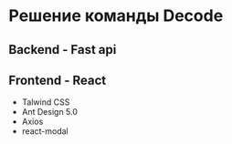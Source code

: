 # Решение команды Decode

## Backend - Fast api
## Frontend - React
- Talwind CSS
- Ant Design 5.0
- Axios
- react-modal